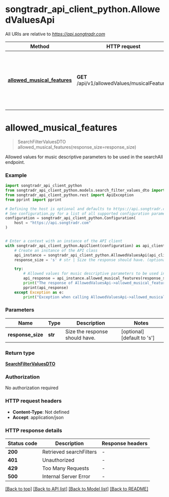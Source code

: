 # songtradr_api_client_python.AllowedValuesApi

All URIs are relative to *https://api.songtradr.com*

Method | HTTP request | Description
------------- | ------------- | -------------
[**allowed_musical_features**](AllowedValuesApi.md#allowed_musical_features) | **GET** /api/v1/allowedValues/musicalFeatures | Allowed values for music descriptive parameters to be used in the searchAll endpoint.


# **allowed_musical_features**
> SearchFilterValuesDTO allowed_musical_features(response_size=response_size)

Allowed values for music descriptive parameters to be used in the searchAll endpoint.

### Example


```python
import songtradr_api_client_python
from songtradr_api_client_python.models.search_filter_values_dto import SearchFilterValuesDTO
from songtradr_api_client_python.rest import ApiException
from pprint import pprint

# Defining the host is optional and defaults to https://api.songtradr.com
# See configuration.py for a list of all supported configuration parameters.
configuration = songtradr_api_client_python.Configuration(
    host = "https://api.songtradr.com"
)


# Enter a context with an instance of the API client
with songtradr_api_client_python.ApiClient(configuration) as api_client:
    # Create an instance of the API class
    api_instance = songtradr_api_client_python.AllowedValuesApi(api_client)
    response_size = 's' # str | Size the response should have. (optional) (default to 's')

    try:
        # Allowed values for music descriptive parameters to be used in the searchAll endpoint.
        api_response = api_instance.allowed_musical_features(response_size=response_size)
        print("The response of AllowedValuesApi->allowed_musical_features:\n")
        pprint(api_response)
    except Exception as e:
        print("Exception when calling AllowedValuesApi->allowed_musical_features: %s\n" % e)
```



### Parameters


Name | Type | Description  | Notes
------------- | ------------- | ------------- | -------------
 **response_size** | **str**| Size the response should have. | [optional] [default to &#39;s&#39;]

### Return type

[**SearchFilterValuesDTO**](SearchFilterValuesDTO.md)

### Authorization

No authorization required

### HTTP request headers

 - **Content-Type**: Not defined
 - **Accept**: application/json

### HTTP response details

| Status code | Description | Response headers |
|-------------|-------------|------------------|
**200** | Retrieved searchFilters |  -  |
**401** | Unauthorized |  -  |
**429** | Too Many Requests |  -  |
**500** | Internal Server Error |  -  |

[[Back to top]](#) [[Back to API list]](../README.md#documentation-for-api-endpoints) [[Back to Model list]](../README.md#documentation-for-models) [[Back to README]](../README.md)


